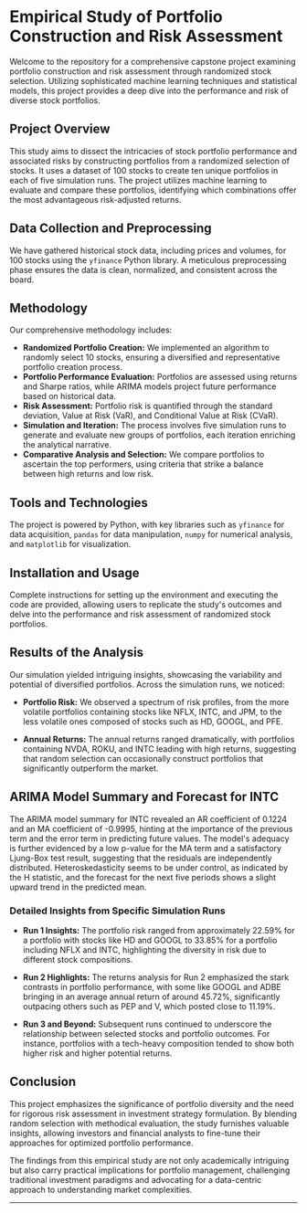 # Empirical Study of Portfolio Construction and Risk Assessment

Welcome to the repository for a comprehensive capstone project examining portfolio construction and risk assessment through randomized stock selection. Utilizing sophisticated machine learning techniques and statistical models, this project provides a deep dive into the performance and risk of diverse stock portfolios.

## Project Overview

This study aims to dissect the intricacies of stock portfolio performance and associated risks by constructing portfolios from a randomized selection of stocks. It uses a dataset of 100 stocks to create ten unique portfolios in each of five simulation runs. The project utilizes machine learning to evaluate and compare these portfolios, identifying which combinations offer the most advantageous risk-adjusted returns.

## Data Collection and Preprocessing

We have gathered historical stock data, including prices and volumes, for 100 stocks using the `yfinance` Python library. A meticulous preprocessing phase ensures the data is clean, normalized, and consistent across the board.

## Methodology

Our comprehensive methodology includes:

- **Randomized Portfolio Creation:** We implemented an algorithm to randomly select 10 stocks, ensuring a diversified and representative portfolio creation process.
- **Portfolio Performance Evaluation:** Portfolios are assessed using returns and Sharpe ratios, while ARIMA models project future performance based on historical data.
- **Risk Assessment:** Portfolio risk is quantified through the standard deviation, Value at Risk (VaR), and Conditional Value at Risk (CVaR).
- **Simulation and Iteration:** The process involves five simulation runs to generate and evaluate new groups of portfolios, each iteration enriching the analytical narrative.
- **Comparative Analysis and Selection:** We compare portfolios to ascertain the top performers, using criteria that strike a balance between high returns and low risk.

## Tools and Technologies

The project is powered by Python, with key libraries such as `yfinance` for data acquisition, `pandas` for data manipulation, `numpy` for numerical analysis, and `matplotlib` for visualization.

## Installation and Usage

Complete instructions for setting up the environment and executing the code are provided, allowing users to replicate the study's outcomes and delve into the performance and risk assessment of randomized stock portfolios.

## Results of the Analysis

Our simulation yielded intriguing insights, showcasing the variability and potential of diversified portfolios. Across the simulation runs, we noticed:

- **Portfolio Risk:** We observed a spectrum of risk profiles, from the more volatile portfolios containing stocks like NFLX, INTC, and JPM, to the less volatile ones composed of stocks such as HD, GOOGL, and PFE.

- **Annual Returns:** The annual returns ranged dramatically, with portfolios containing NVDA, ROKU, and INTC leading with high returns, suggesting that random selection can occasionally construct portfolios that significantly outperform the market.

## ARIMA Model Summary and Forecast for INTC
The ARIMA model summary for INTC revealed an AR coefficient of 0.1224 and an MA coefficient of -0.9995, hinting at the importance of the previous term and the error term in predicting future values. The model's adequacy is further evidenced by a low p-value for the MA term and a satisfactory Ljung-Box test result, suggesting that the residuals are independently distributed. Heteroskedasticity seems to be under control, as indicated by the H statistic, and the forecast for the next five periods shows a slight upward trend in the predicted mean.

### Detailed Insights from Specific Simulation Runs

- **Run 1 Insights:** The portfolio risk ranged from approximately 22.59% for a portfolio with stocks like HD and GOOGL to 33.85% for a portfolio including NFLX and INTC, highlighting the diversity in risk due to different stock compositions.

- **Run 2 Highlights:** The returns analysis for Run 2 emphasized the stark contrasts in portfolio performance, with some like GOOGL and ADBE bringing in an average annual return of around 45.72%, significantly outpacing others such as PEP and V, which posted close to 11.19%.

- **Run 3 and Beyond:** Subsequent runs continued to underscore the relationship between selected stocks and portfolio outcomes. For instance, portfolios with a tech-heavy composition tended to show both higher risk and higher potential returns.

## Conclusion

This project emphasizes the significance of portfolio diversity and the need for rigorous risk assessment in investment strategy formulation. By blending random selection with methodical evaluation, the study furnishes valuable insights, allowing investors and financial analysts to fine-tune their approaches for optimized portfolio performance.

The findings from this empirical study are not only academically intriguing but also carry practical implications for portfolio management, challenging traditional investment paradigms and advocating for a data-centric approach to understanding market complexities.

---

